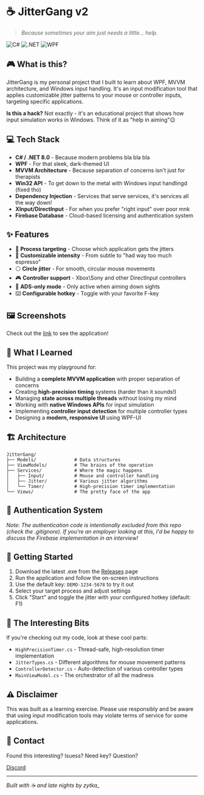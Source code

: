 # ☕ JitterGang v2

> *Because sometimes your aim just needs a little... help.*

![C#](https://img.shields.io/badge/C%23-239120?style=for-the-badge&logo=c-sharp&logoColor=white)
![.NET](https://img.shields.io/badge/.NET-5C2D91?style=for-the-badge&logo=.net&logoColor=white)
![WPF](https://img.shields.io/badge/WPF-0078D7?style=for-the-badge&logo=windows&logoColor=white)

## 🎮 What is this?

JitterGang is my personal project that I built to learn about WPF, MVVM architecture, and Windows input handling. It's an input modification tool that applies customizable jitter patterns to your mouse or controller inputs, targeting specific applications.

**Is this a hack?** Not exactly - it's an educational project that shows how input simulation works in Windows. Think of it as "help in aiming"😉

## 💻 Tech Stack

- **C# / .NET 8.0** - Because modern problems bla bla bla
- **WPF** - For that sleek, dark-themed UI
- **MVVM Architecture** - Because separation of concerns isn't just for therapists
- **Win32 API** - To get down to the metal with Windows input handlingd (fixed tho)
- **Dependency Injection** - Services that serve services, it's services all the way down!
- **XInput/DirectInput** - For when you prefer "right input" over poor mnk 
- **Firebase Database** - Cloud-based licensing and authentication system

## ✨ Features

- 🎯 **Process targeting** - Choose which application gets the jitters
- 💪 **Customizable intensity** - From subtle to "had way too much espresso"
- ⚪ **Circle jitter** - For smooth, circular mouse movements
- 🎮 **Controller support** - Xbox\Sony and other DirectInput controllers
- 🔫 **ADS-only mode** - Only active when aiming down sights 
- ⌨️ **Configurable hotkey** - Toggle with your favorite F-key

## 🖼️ Screenshots

Check out the [link](https://imgur.com/a/z0kKKun) to see the application!

## 📝 What I Learned

This project was my playground for:

- Building a **complete MVVM application** with proper separation of concerns
- Creating **high-precision timing** systems (harder than it sounds!)
- Managing **state across multiple threads** without losing my mind
- Working with **native Windows APIs** for input simulation
- Implementing **controller input detection** for multiple controller types
- Designing a **modern, responsive UI** using WPF-UI

## 🏗️ Architecture

```
JitterGang/
├── Models/              # Data structures
├── ViewModels/          # The brains of the operation
├── Services/            # Where the magic happens
│   ├── Input/           # Mouse and controller handling
│   ├── Jitter/          # Various jitter algorithms
│   └── Timer/           # High-precision timer implementation
└── Views/               # The pretty face of the app
```

## 🔐 Authentication System

*Note: The authentication code is intentionally excluded from this repo (check the .gitignore). If you're an employer looking at this, I'd be happy to discuss the Firebase implementation in an interview!*

## 🚀 Getting Started

1. Download the latest .exe from the [Releases](https://github.com/yourusername/jitterGangV2/releases) page
2. Run the application and follow the on-screen instructions
3. Use the default key: `DEMO-1234-5678` to try it out
4. Select your target process and adjust settings
5. Click "Start" and toggle the jitter with your configured hotkey (default: F1)

## 🧠 The Interesting Bits

If you're checking out my code, look at these cool parts:

- `HighPrecisionTimer.cs` - Thread-safe, high-resolution timer implementation
- `JitterTypes.cs` - Different algorithms for mouse movement patterns
- `ControllerDetector.cs` - Auto-detection of various controller types
- `MainViewModel.cs` - The orchestrator of all the madness

## ⚠️ Disclaimer

This was built as a learning exercise. Please use responsibly and be aware that using input modification tools may violate terms of service for some applications.

## 📧 Contact

Found this interesting? Isuess? Need key? Question?

[Discord](https://discord.gg/sSd5yjbnjC)

---

*Built with ☕ and late nights by zytka_*
